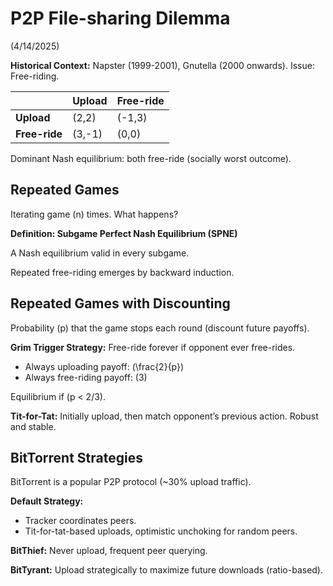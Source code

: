 # P2P File-sharing Dilemma
(4/14/2025)

**Historical Context:** Napster (1999-2001), Gnutella (2000 onwards). Issue: Free-riding.

|            | Upload | Free-ride |
|------------|--------|-----------|
| **Upload** | (2,2)  | (-1,3)    |
| **Free-ride** | (3,-1) | (0,0)     |

Dominant Nash equilibrium: both free-ride (socially worst outcome).

## Repeated Games

Iterating game \(n\) times. What happens?

<div class="definition" markdown="1">
<strong>Definition: Subgame Perfect Nash Equilibrium (SPNE)</strong>

A Nash equilibrium valid in every subgame.
</div>

Repeated free-riding emerges by backward induction.

## Repeated Games with Discounting

Probability \(p\) that the game stops each round (discount future payoffs).

**Grim Trigger Strategy:** Free-ride forever if opponent ever free-rides.

- Always uploading payoff: \(\frac{2}{p}\)
- Always free-riding payoff: \(3\)

Equilibrium if \(p < 2/3\).

**Tit-for-Tat:** Initially upload, then match opponent’s previous action. Robust and stable.

## BitTorrent Strategies

BitTorrent is a popular P2P protocol (~30% upload traffic).

**Default Strategy:**
- Tracker coordinates peers.
- Tit-for-tat-based uploads, optimistic unchoking for random peers.

**BitThief:** Never upload, frequent peer querying.

**BitTyrant:** Upload strategically to maximize future downloads (ratio-based).
